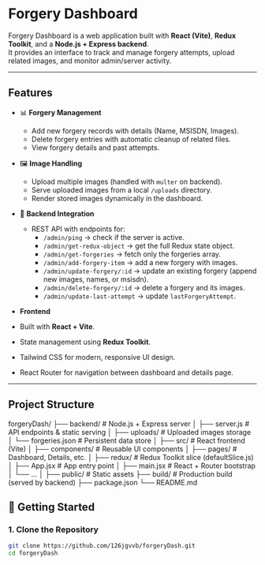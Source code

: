 # Forgery Dashboard

Forgery Dashboard is a web application built with **React (Vite)**, **Redux Toolkit**, and a **Node.js + Express backend**.  
It provides an interface to track and manage forgery attempts, upload related images, and monitor admin/server activity.

---

##  Features

- 📊 **Forgery Management**
  - Add new forgery records with details (Name, MSISDN, Images).
  - Delete forgery entries with automatic cleanup of related files.
  - View forgery details and past attempts.

- 🖼️ **Image Handling**
  - Upload multiple images (handled with `multer` on backend).
  - Serve uploaded images from a local `/uploads` directory.
  - Render stored images dynamically in the dashboard.

- 🔗 **Backend Integration**
  - REST API with endpoints for:
    - `/admin/ping` → check if the server is active.
    - `/admin/get-redux-object` → get the full Redux state object.
    - `/admin/get-forgeries` → fetch only the forgeries array.
    - `/admin/add-forgery-item` → add a new forgery with images.
    - `/admin/update-forgery/:id` → update an existing forgery (append new images, names, or msisdn).
    - `/admin/delete-forgery/:id` → delete a forgery and its images.
    - `/admin/update-last-attempt` → update `lastForgeryAttempt`.

-  **Frontend**
  - Built with **React + Vite**.
  - State management using **Redux Toolkit**.
  - Tailwind CSS for modern, responsive UI design.
  - React Router for navigation between dashboard and details page.

---

##  Project Structure
forgeryDash/
├── backend/ # Node.js + Express server
│ ├── server.js # API endpoints & static serving
│ ├── uploads/ # Uploaded images storage
│ └── forgeries.json # Persistent data store
│
├── src/ # React frontend (Vite)
│ ├── components/ # Reusable UI components
│ ├── pages/ # Dashboard, Details, etc.
│ ├── redux/ # Redux Toolkit slice (defaultSlice.js)
│ ├── App.jsx # App entry point
│ ├── main.jsx # React + Router bootstrap
│ └── ...
│
├── public/ # Static assets
├── build/ # Production build (served by backend)
├── package.json
└── README.md


## 🚀 Getting Started

### 1. Clone the Repository
```bash
git clone https://github.com/126jgvvb/forgeryDash.git
cd forgeryDash


